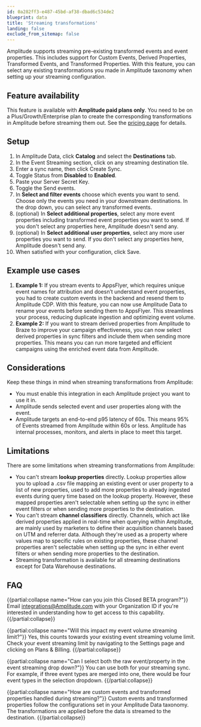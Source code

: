 ```yaml
---
id: 0a282ff3-e487-45bd-af38-dbad6c534de2
blueprint: data
title: 'Streaming transformations'
landing: false
exclude_from_sitemap: false
---
```

Amplitude supports streaming pre-existing transformed events and event properties. This includes support for Custom Events, Derived Properties, Transformed Events, and Transformed Properties. With this feature, you can select any existing transformations you made in Amplitude taxonomy when setting up your streaming configuration.

## Feature availability

This feature is available with **Amplitude paid plans only**. You need to be on a Plus/Growth/Enterprise plan to create the corresponding transformations in Amplitude before streaming them out. See the [pricing page](https://Amplitude.com/pricing) for details.

## Setup

1. In Amplitude Data, click **Catalog** and select the **Destinations** tab.
2. In the Event Streaming section, click on any streaming destination tile.
3. Enter a sync name, then click Create Sync.
4. Toggle Status from **Disabled** to **Enabled**.
5. Paste your Server Secret Key.
6. Toggle the Send events.
7. In **Select and filter events** choose which events you want to send. Choose only the events you need in your downstream destinations. In the drop down, you can select any transformed events.
8. (optional) In **Select additional properties**, select any more event properties including transformed event properties you want to send. If you don't select any properties here, Amplitude doesn't send any.
9. (optional) In **Select additional user properties**, select any more user properties you want to send. If you don't select any properties here, Amplitude doesn't send any.
10. When satisfied with your configuration, click Save.

## Example use cases

1. **Example 1:** If you stream events to AppsFlyer, which requires unique event names for attribution and doesn’t understand event properties, you had to create custom events in the backend and resend them to Amplitude CDP. With this feature, you can now use Amplitude Data to rename your events before sending them to AppsFlyer. This streamlines your process, reducing duplicate ingestion and optimizing event volume.
2. **Example 2:** If you want to stream derived properties from Amplitude to Braze to improve your campaign effectiveness, you can now select derived properties in sync filters and include them when sending more properties. This means you can run more targeted and efficient campaigns using the enriched event data from Amplitude.

## Considerations

Keep these things in mind when streaming transformations from Amplitude:

* You must enable this integration in each Amplitude project you want to use it in.
* Amplitude sends selected event and user properties along with the event.
* Amplitude targets an end-to-end p95 latency of 60s. This means 95% of Events streamed from Amplitude within 60s or less. Amplitude has internal processes, monitors, and alerts in place to meet this target.

## Limitations

There are some limitations when streaming transformations from Amplitude:

* You can't stream **lookup properties** directly. Lookup properties allow you to upload a .csv file mapping an existing event or user property to a list of new properties, used to add more properties to already ingested events during query time based on the lookup property. However, these mapped properties aren't selectable when setting up the sync in either event filters or when sending more properties to the destination.
* You can't stream **channel classifiers** directly. Channels, which act like derived properties applied in real-time when querying within Amplitude, are mainly used by marketers to define their acquisition channels based on UTM and referrer data. Although they're used as a property where values map to specific rules on existing properties, these channel properties aren't selectable when setting up the sync in either event filters or when sending more properties to the destination.
* Streaming transformation is available for all streaming destinations except for Data Warehouse destinations.

## FAQ

{{partial:collapse name="How can you join this Closed BETA program?"}}
Email integrations@Amplitude.com with your Organization ID if you're interested in understanding how to get access to this capability.
{{/partial:collapse}}


{{partial:collapse name="Will this impact my event volume streaming limit?"}}
Yes, this counts towards your existing event streaming volume limit. Check your event streaming limit by navigating to the Settings page and clicking on Plans & Billing.
{{/partial:collapse}}


{{partial:collapse name="Can I select both the raw event/property in the event streaming drop down?"}}
You can use both for your streaming sync. For example, if three event types are merged into one, there would be four event types in the selection dropdown.
{{/partial:collapse}}


{{partial:collapse name="How are custom events and transformed properties handled during streaming?"}}
Custom events and transformed properties follow the configurations set in your Amplitude Data taxonomy. The transformations are applied before the data is streamed to the destination.
{{/partial:collapse}}
